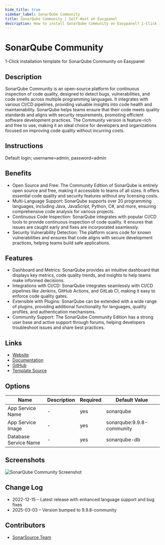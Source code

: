 ```yaml
---
hide_title: true
sidebar_label: SonarQube Community
title: SonarQube Community | Self-Host on Easypanel
description: How to install SonarQube Community on Easypanel? 1-Click installation template for SonarQube Community on Easypanel
---
```


<!-- generated -->

# SonarQube Community

1-Click installation template for SonarQube Community on Easypanel

## Description

SonarQube Community is an open-source platform for continuous inspection of code quality, designed to detect bugs, vulnerabilities, and code smells across multiple programming languages. It integrates with various CI/CD pipelines, providing valuable insights into code health and maintainability. SonarQube helps teams ensure that their code meets quality standards and aligns with security requirements, promoting efficient software development practices. The Community version is feature-rich and free to use, making it an ideal choice for developers and organizations focused on improving code quality without incurring costs.

## Instructions

Default login; username=admin, password=admin

## Benefits

- Open Source and Free: The Community Edition of SonarQube is entirely open source and free, making it accessible to teams of all sizes. It offers essential code quality and security features without any licensing costs.
- Multi-Language Support: SonarQube supports over 20 programming languages, including Java, JavaScript, Python, C#, and more, ensuring comprehensive code analysis for various projects.
- Continuous Code Inspection: SonarQube integrates with popular CI/CD tools to provide continuous inspection of code quality. It ensures that issues are caught early and fixes are incorporated seamlessly.
- Security Vulnerability Detection: The platform scans code for known vulnerabilities and ensures that code aligns with secure development practices, helping teams build safe applications.

## Features

- Dashboard and Metrics: SonarQube provides an intuitive dashboard that displays key metrics, code quality trends, and insights to help teams make informed decisions.
- Integrations with CI/CD: SonarQube integrates seamlessly with CI/CD pipelines like Jenkins, GitHub Actions, and GitLab CI, making it easy to enforce code quality gates.
- Extensible with Plugins: SonarQube can be extended with a wide range of plugins, providing additional functionality for languages, quality profiles, and authentication mechanisms.
- Community Support: The SonarQube Community Edition has a strong user base and active support through forums, helping developers troubleshoot issues and share best practices.

## Links

- [Website](https://www.sonarqube.org/)
- [Documentation](https://docs.sonarqube.org/latest/)
- [GitHub](https://github.com/SonarSource/sonarqube)
- [Template Source](https://github.com/easypanel-io/templates/tree/main/templates/sonarqube)

## Options

Name | Description | Required | Default Value
-|-|-|-
App Service Name | - | yes | sonarqube
App Service Image | - | yes | sonarqube:9.9.8-community
Database Service Name | - | yes | sonarqube-db

## Screenshots

![SonarQube Community Screenshot](./assets/screenshot.png)

## Change Log

- 2022-12-15 – Latest release with enhanced language support and bug fixes
- 2025-03-03 – Version bumped to 9.9.8-community

## Contributors

- [SonarSource Team](https://github.com/SonarSource)
